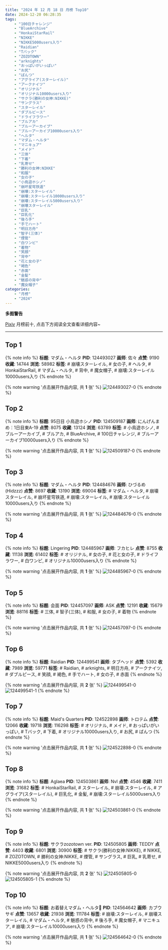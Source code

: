 ```yaml
---
title: "2024 年 12 月 18 日 月榜 Top10"
date: 2024-12-20 06:28:35
tags:
    - "100日チャレンジ"
    - "BlueArchive"
    - "HonkaiStarRail"
    - "NIKKE"
    - "NIKKE5000users入り"
    - "Raidian"
    - "Tバック"
    - "ZOZOTOWN"
    - "arknights"
    - "おっぱいがいっぱい"
    - "お尻"
    - "ぱんつ"
    - "アグライア(スターレイル)"
    - "アークナイツ"
    - "オリジナル"
    - "オリジナル10000users入り"
    - "サクラ(勝利の女神:NIKKE)"
    - "サングラス"
    - "スターレイル"
    - "ダブルピース"
    - "ドライフラワー"
    - "ブルアカ"
    - "ブルーアーカイブ"
    - "ブルーアーカイブ10000users入り"
    - "ヘルタ"
    - "マダム・ヘルタ"
    - "マニキュア"
    - "メイド"
    - "三体"
    - "下着"
    - "乳寄せ"
    - "勝利の女神:NIKKE"
    - "和服"
    - "女の子"
    - "小鳥遊ホシノ"
    - "崩坏星穹铁道"
    - "崩壊:スターレイル"
    - "崩壊:スターレイル10000users入り"
    - "崩壊:スターレイル5000users入り"
    - "崩壊スターレイル"
    - "巨乳"
    - "巨乳化"
    - "後ろ手"
    - "手でハート"
    - "明日方舟"
    - "智子(三体)"
    - "煙管"
    - "白ワンピ"
    - "着物"
    - "笑顔"
    - "背中"
    - "花と女の子"
    - "褐色"
    - "赤面"
    - "金髪"
    - "魅惑の背中"
    - "魔女帽子"
categories:
    - "月榜"
    - "2024"
---
```


<i class="fa fa-triangle-exclamation"></i>**多图警告**<i class="fa fa-triangle-exclamation"></i>

[Pixiv](https://www.pixiv.net/) 月榜前十, 点击下方阅读全文查看详细内容~

<!-- more -->

---

## Top 1

{% note info %}
**标题**: マダム・ヘルタ
**PID**: 124493027 **画师**: 佐々
**点赞**: 9190 **收藏**: 14744 **浏览**: 58982
**标签**: # 崩壊スターレイル, # 女の子, # ヘルタ, # HonkaiStarRail, # マダム・ヘルタ, # 背中, # 魔女帽子, # 崩壊:スターレイル10000users入り
{% endnote %}

{% note warning '点击展开作品内容, 共 **1** 张' %}
![124493027-0](https://i.pixiv.re/img-original/img/2024/11/21/08/58/59/124493027_p0.jpg)
{% endnote %}

## Top 2

{% note info %}
**标题**: 95日目 小鳥遊ホシノ
**PID**: 124509187 **画师**: にんげんまめ￤1日目東A-19
**点赞**: 8075 **收藏**: 13124 **浏览**: 63789
**标签**: # 小鳥遊ホシノ, # ブルーアーカイブ, # ブルアカ, # BlueArchive, # 100日チャレンジ, # ブルーアーカイブ10000users入り
{% endnote %}

{% note warning '点击展开作品内容, 共 **1** 张' %}
![124509187-0](https://i.pixiv.re/img-original/img/2024/11/21/22/40/15/124509187_p0.png)
{% endnote %}

## Top 3

{% note info %}
**标题**: マダム・ヘルタ
**PID**: 124484676 **画师**: ひづるめ(Hidzzz)
**点赞**: 8697 **收藏**: 13190 **浏览**: 69004
**标签**: # マダム・ヘルタ, # 崩壊スターレイル, # 崩坏星穹铁道, # 崩壊:スターレイル, # 崩壊:スターレイル10000users入り
{% endnote %}

{% note warning '点击展开作品内容, 共 **1** 张' %}
![124484676-0](https://i.pixiv.re/img-original/img/2024/11/21/15/04/46/124484676_p0.jpg)
{% endnote %}

## Top 4

{% note info %}
**标题**: Lingering
**PID**: 124485967 **画师**: フカヒレ
**点赞**: 8755 **收藏**: 11138 **浏览**: 61402
**标签**: # オリジナル, # 女の子, # 花と女の子, # ドライフラワー, # 白ワンピ, # オリジナル10000users入り
{% endnote %}

{% note warning '点击展开作品内容, 共 **1** 张' %}
![124485967-0](https://i.pixiv.re/img-original/img/2024/11/21/00/30/03/124485967_p0.jpg)
{% endnote %}

## Top 5

{% note info %}
**标题**: 会面
**PID**: 124457097 **画师**: ASK
**点赞**: 12191 **收藏**: 15679 **浏览**: 88116
**标签**: # 三体, # 智子(三体), # 和服, # 女の子, # 着物
{% endnote %}

{% note warning '点击展开作品内容, 共 **1** 张' %}
![124457097-0](https://i.pixiv.re/img-original/img/2024/11/20/00/00/23/124457097_p0.jpg)
{% endnote %}

## Top 6

{% note info %}
**标题**: Raidian
**PID**: 124499541 **画师**: タブヘッド
**点赞**: 5392 **收藏**: 7989 **浏览**: 59771
**标签**: # Raidian, # arknights, # 明日方舟, # アークナイツ, # ダブルピース, # 笑顔, # 褐色, # 手でハート, # 女の子, # 赤面
{% endnote %}

{% note warning '点击展开作品内容, 共 **2** 张' %}
![124499541-0](https://i.pixiv.re/img-original/img/2024/11/21/16/43/26/124499541_p0.jpg)
![124499541-1](https://i.pixiv.re/img-original/img/2024/11/21/16/43/26/124499541_p1.jpg)
{% endnote %}

## Top 7

{% note info %}
**标题**: Maid's Quarters
**PID**: 124522898 **画师**: トロテム
**点赞**: 12066 **收藏**: 19718 **浏览**: 116298
**标签**: # オリジナル, # メイド, # おっぱいがいっぱい, # Tバック, # 下着, # オリジナル10000users入り, # お尻, # ぱんつ
{% endnote %}

{% note warning '点击展开作品内容, 共 **1** 张' %}
![124522898-0](https://i.pixiv.re/img-original/img/2024/11/22/12/25/56/124522898_p0.jpg)
{% endnote %}

## Top 8

{% note info %}
**标题**: Aglaea
**PID**: 124503861 **画师**: Nvl
**点赞**: 4546 **收藏**: 7411 **浏览**: 31682
**标签**: # HonkaiStarRail, # スターレイル, # 崩壊:スターレイル, # アグライア(スターレイル), # 巨乳化, # 金髪, # 崩壊:スターレイル5000users入り
{% endnote %}

{% note warning '点击展开作品内容, 共 **1** 张' %}
![124503861-0](https://i.pixiv.re/img-original/img/2024/11/21/19/48/52/124503861_p0.png)
{% endnote %}

## Top 9

{% note info %}
**标题**: サクラzozotown ver.
**PID**: 124505805 **画师**: TEDDY
**点赞**: 4403 **收藏**: 6801 **浏览**: 30900
**标签**: # サクラ(勝利の女神:NIKKE), # NIKKE, # ZOZOTOWN, # 勝利の女神:NIKKE, # 煙管, # サングラス, # 巨乳, # 乳寄せ, # NIKKE5000users入り
{% endnote %}

{% note warning '点击展开作品内容, 共 **2** 张' %}
![124505805-0](https://i.pixiv.re/img-original/img/2024/11/21/20/56/29/124505805_p0.jpg)
![124505805-1](https://i.pixiv.re/img-original/img/2024/11/21/20/56/29/124505805_p1.jpg)
{% endnote %}

## Top 10

{% note info %}
**标题**: お着替えマダム・ヘルタ📖
**PID**: 124564642 **画师**: カブウサギ
**点赞**: 13657 **收藏**: 21938 **浏览**: 111784
**标签**: # 崩壊:スターレイル, # 崩壊スターレイル, # マダム・ヘルタ, # 魅惑の背中, # 後ろ手, # 魔女帽子, # マニキュア, # 崩壊:スターレイル10000users入り
{% endnote %}

{% note warning '点击展开作品内容, 共 **1** 张' %}
![124564642-0](https://i.pixiv.re/img-original/img/2024/11/23/20/32/55/124564642_p0.png)
{% endnote %}

